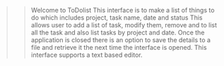 >> Welcome to ToDolist
>> This interface is to make a list of things to do which includes project, task name, date and status 
>> This allows user to add a list of task, modify them, remove and to list all the task and also list tasks by project and date.
>> Once the application is closed there is an option to save the details to a file and retrieve it the next time the interface is opened.
>> This interface supports a text based editor.
